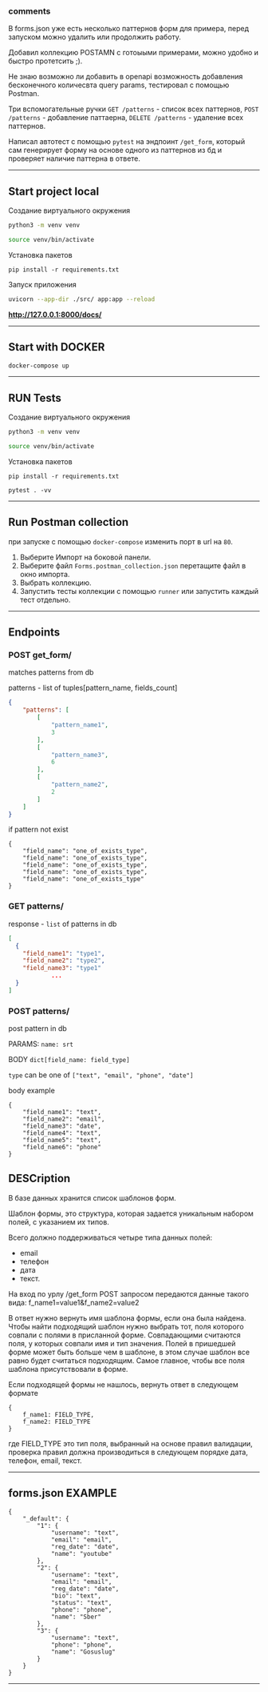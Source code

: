 
### comments
 
В forms.json уже есть несколько паттернов форм для примера, перед запуском можно удалить или продолжить работу. 

Добавил коллекцию POSTAMN с готоыыми примерами, можно удобно и быстро протетсить ;).

Не знаю возможно ли добавить в openapi возможность добавления бесконечного количесвта query params, тестировал с помощью Postman.

Три вспомогательные ручки 
`GET /patterns` - список всех паттернов, 
`POST /patterns` - добавление паттаерна,
 `DELETE /patterns` - удаление всех паттернов. 

Написал автотест с помощью `pytest` на эндпоинт `/get_form`, который сам генерирует форму на основе одного из паттернов из бд и проверяет наличие паттерна в ответе.

---

## Start project local 
Создание виртуального окружения 

```bash
python3 -m venv venv
```

```bash
source venv/bin/activate
```

Установка пакетов

```
pip install -r requirements.txt
```

Запуск приложения

```bash
uvicorn --app-dir ./src/ app:app --reload 
```

**http://127.0.0.1:8000/docs/**

---

## Start with DOCKER

```bash 
docker-compose up
```

---
## RUN Tests

Создание виртуального окружения 

```bash
python3 -m venv venv
```

```bash
source venv/bin/activate
```

Установка пакетов

```
pip install -r requirements.txt
```

```
pytest . -vv
```

---
## Run Postman collection

при запуске с помощью `docker-compose` изменить порт в url на `80`. 
1. Выберите Импорт на боковой панели.
2. Выберите файл `Forms.postman_collection.json` перетащите файл  в окно импорта.
3. Выбрать коллекцию. 
4. Запустить тесты коллекции с помощью `runner` или запустить каждый тест отдельно.  
---

## Endpoints 

### POST get_form/

matches patterns from db

patterns - list of tuples[pattern_name, fields_count]

```json
{
    "patterns": [
        [
            "pattern_name1",
            3
        ],
        [
            "pattern_name3",
            6
        ],
        [
            "pattern_name2",
            2
        ]
    ]
}
```
if pattern not exist 

```
{
    "field_name": "one_of_exists_type",
    "field_name": "one_of_exists_type",
    "field_name": "one_of_exists_type",
    "field_name": "one_of_exists_type",
    "field_name": "one_of_exists_type"
}
```


### GET patterns/

response - `list` of patterns in db 

```json
[
  {
    "field_name1": "type1",
    "field_name2": "type2",
    "field_name3": "type1"
            ...
  }
]
```

### POST patterns/

post pattern in db 

PARAMS:
  `name: srt` 

BODY
    ` dict[field_name: field_type] ` 

`type` can be one of `["text", "email", "phone", "date"]`

body example

```
{
    "field_name1": "text",
    "field_name2": "email",
    "field_name3": "date",
    "field_name4": "text",
    "field_name5": "text", 
    "field_name6": "phone"
}
```

## DESCription 

В базе данных хранится список шаблонов форм.

Шаблон формы, это структура, которая задается уникальным набором полей, с указанием их типов.

Всего должно поддерживаться четыре типа данных полей: 
* email
* телефон
* дата
* текст.

На вход по урлу /get_form POST запросом передаются данные такого вида:
f_name1=value1&f_name2=value2

В ответ нужно вернуть имя шаблона формы, если она была найдена.
Чтобы найти подходящий шаблон нужно выбрать тот, поля которого совпали с полями в присланной форме. Совпадающими считаются поля, у которых совпали имя и тип значения. Полей в пришедшей форме может быть больше чем в шаблоне, в этом случае шаблон все равно будет считаться подходящим. Самое главное, чтобы все поля шаблона присутствовали в форме.

Если подходящей формы не нашлось, вернуть ответ в следующем формате

```
{
    f_name1: FIELD_TYPE,
    f_name2: FIELD_TYPE
}
```


где FIELD_TYPE это тип поля, выбранный на основе правил валидации, проверка правил должна производиться в следующем порядке дата, телефон, email, текст.


---

## forms.json EXAMPLE

```
{
    "_default": {
        "1": {
            "username": "text",
            "email": "email",
            "reg_date": "date",
            "name": "youtube"
        },
        "2": {
            "username": "text",
            "email": "email",
            "reg_date": "date",
            "bio": "text",
            "status": "text",
            "phone": "phone",
            "name": "Sber"
        },
        "3": {
            "username": "text",
            "phone": "phone",
            "name": "Gosuslug"
        }
    }
}
```

---